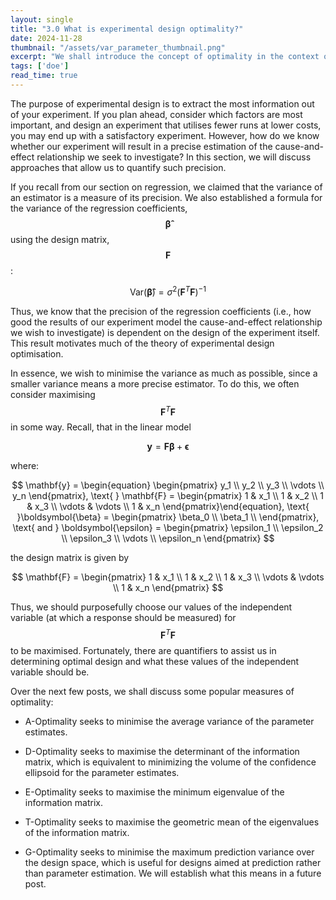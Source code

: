 ```yaml
---
layout: single
title: "3.0 What is experimental design optimality?"
date: 2024-11-28
thumbnail: "/assets/var_parameter_thumbnail.png"
excerpt: "We shall introduce the concept of optimality in the context of experimental design and discuss its importance."
tags: ['doe']
read_time: true
---
```

<script src="https://polyfill.io/v3/polyfill.min.js?features=es6"></script>
<script id="MathJax-script" async src="https://cdn.jsdelivr.net/npm/mathjax@3/es5/tex-mml-chtml.js"></script>
<script type="text/javascript" async
  src="https://cdnjs.cloudflare.com/ajax/libs/mathjax/2.7.7/MathJax.js?config=TeX-MML-AM_CHTML">
</script>

The purpose of experimental design is to extract the most information out of your experiment. If you plan ahead, consider which factors are most important, and design an experiment that utilises fewer runs at lower costs, you may end up with a satisfactory experiment. However, how do we know whether our experiment will result in a precise estimation of the cause-and-effect relationship we seek to investigate? In this section, we will discuss approaches that allow us to quantify such precision.

If you recall from our section on regression, we claimed that the variance of an estimator is a measure of its precision. We also established a formula for the variance of the regression coefficients, $$\boldsymbol{\hat{\beta}}$$ using the design matrix, $$\mathbf{F}$$:

$$
\text{Var}(\boldsymbol{\hat{\beta}}) = \sigma^2 \left(\mathbf{F}^T \mathbf{F}\right)^{-1}
$$

Thus, we know that the precision of the regression coefficients (i.e., how good the results of our experiment model the cause-and-effect relationship we wish to investigate) is dependent on the design of the experiment itself. This result motivates much of the theory of experimental design optimisation.

In essence, we wish to minimise the variance as much as possible, since a smaller variance means a more precise estimator. To do this, we often consider maximising $$\mathbf{F}^T \mathbf{F}$$ in some way. Recall, that in the linear model

$$
\begin{equation}
\mathbf{y} = \mathbf{F} \boldsymbol{\beta} + \boldsymbol{\epsilon}
\end{equation}
$$

where:

$$
\mathbf{y} = \begin{equation}
\begin{pmatrix}
y_1 \\
y_2 \\
y_3 \\
\vdots \\
y_n
\end{pmatrix}, \text{      } \mathbf{F} = \begin{pmatrix}
1 & x_1 \\
1 & x_2 \\
1 & x_3 \\
\vdots & \vdots \\
1 & x_n
\end{pmatrix}\end{equation}, \text{      }\boldsymbol{\beta} = \begin{pmatrix}
\beta_0 \\
\beta_1 \\
\end{pmatrix}, \text{   and   } \boldsymbol{\epsilon} = \begin{pmatrix}
\epsilon_1 \\
\epsilon_2 \\
\epsilon_3 \\
\vdots \\
\epsilon_n
\end{pmatrix}
$$

the design matrix is given by

$$
\mathbf{F} = \begin{pmatrix}
1 & x_1 \\
1 & x_2 \\
1 & x_3 \\
\vdots & \vdots \\
1 & x_n
\end{pmatrix}
$$

Thus, we should purposefully choose our values of the independent variable (at which a response should be measured) for $$\mathbf{F}^T \mathbf{F}$$ to be maximised. Fortunately, there are quantifiers to assist us in determining optimal design and what these values of the independent variable should be.

Over the next few posts, we shall discuss some popular measures of optimality:

- A-Optimality seeks to minimise the average variance of the parameter estimates.

- D-Optimality seeks to maximise the determinant of the information matrix, which is equivalent to minimizing the volume of the confidence ellipsoid for the parameter estimates.

- E-Optimality seeks to maximise the minimum eigenvalue of the information matrix.

- T-Optimality seeks to maximise the geometric mean of the eigenvalues of the information matrix.

- G-Optimality seeks to minimise the maximum prediction variance over the design space, which is useful for designs aimed at prediction rather than parameter estimation. We will establish what this means in a future post.


